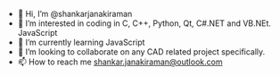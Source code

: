 - 👋 Hi, I’m @shankarjanakiraman
- 👀 I’m interested in coding in C, C++, Python, Qt, C#.NET and VB.NEt. JavaScript
- 🌱 I’m currently learning JavaScript
- 💞️ I’m looking to collaborate on any CAD related project specifically.
- 📫 How to reach me shankar.janakiraman@outlook.com

<!---
shankarjanakiraman/shankarjanakiraman is a ✨ special ✨ repository because its `README.md` (this file) appears on your GitHub profile.
You can click the Preview link to take a look at your changes.
--->
